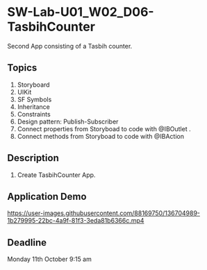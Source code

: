 # SW-Lab-U01_W02_D06-TasbihCounter
Second App consisting of a Tasbih counter.

## Topics
1. Storyboard
2. UIKit
3. SF Symbols
4. Inheritance
4. Constraints
5. Design pattern: Publish-Subscriber
6. Connect properties from Storyboad to code with @IBOutlet .
7. Connect methods from Storyboad to code with @IBAction

## Description
1. Create TasbihCounter App. 

## Application Demo



https://user-images.githubusercontent.com/88169750/136704989-1b279995-22bc-4a9f-81f3-3eda81b6366c.mp4



## Deadline 
Monday 11th October 9:15 am
